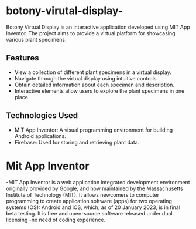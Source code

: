 # botony-virutal-display-

Botony Virtual Display is an interactive application developed using MIT App Inventor. The project aims to provide a virtual platform for showcasing various plant specimens.

## Features

- View a collection of different plant specimens in a virtual display.
- Navigate through the virtual display using intuitive controls.
- Obtain detailed information about each specimen and description.
- Interactive elements allow users to explore the plant specimens in one place 


## Technologies Used

- MIT App Inventor: A visual programming environment for building Android applications.
- Firebase: Used for storing and retrieving plant data.

# Mit App Inventor 
-MIT App Inventor is a web application integrated development environment originally provided by Google, and now maintained by the Massachusetts Institute of Technology (MIT). 
It allows newcomers to computer programming to create application software (apps) for two operating systems (OS): Android and iOS, which, as of 20 January 2023, is in final beta testing. 
It is free and open-source software released under dual licensing
-no need of coding experience.
